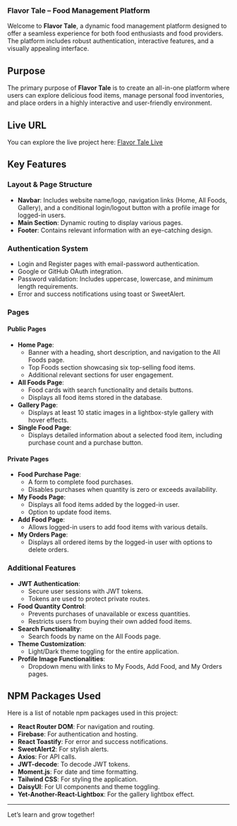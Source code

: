 ### **Flavor Tale – Food Management Platform**

Welcome to **Flavor Tale**, a dynamic food management platform designed to offer a seamless experience for both food enthusiasts and food providers. The platform includes robust authentication, interactive features, and a visually appealing interface.

## Purpose
The primary purpose of **Flavor Tale** is to create an all-in-one platform where users can explore delicious food items, manage personal food inventories, and place orders in a highly interactive and user-friendly environment. 

## Live URL
You can explore the live project here: [Flavor Tale Live](https://flavor-tales.web.app/)

## Key Features
### Layout & Page Structure
- **Navbar**: Includes website name/logo, navigation links (Home, All Foods, Gallery), and a conditional login/logout button with a profile image for logged-in users.
- **Main Section**: Dynamic routing to display various pages.
- **Footer**: Contains relevant information with an eye-catching design.

### Authentication System
- Login and Register pages with email-password authentication.
- Google or GitHub OAuth integration.
- Password validation: Includes uppercase, lowercase, and minimum length requirements.
- Error and success notifications using toast or SweetAlert.

### Pages
#### Public Pages
- **Home Page**:
  - Banner with a heading, short description, and navigation to the All Foods page.
  - Top Foods section showcasing six top-selling food items.
  - Additional relevant sections for user engagement.
- **All Foods Page**:
  - Food cards with search functionality and details buttons.
  - Displays all food items stored in the database.
- **Gallery Page**:
  - Displays at least 10 static images in a lightbox-style gallery with hover effects.
- **Single Food Page**:
  - Displays detailed information about a selected food item, including purchase count and a purchase button.

#### Private Pages
- **Food Purchase Page**:
  - A form to complete food purchases.
  - Disables purchases when quantity is zero or exceeds availability.
- **My Foods Page**:
  - Displays all food items added by the logged-in user.
  - Option to update food items.
- **Add Food Page**:
  - Allows logged-in users to add food items with various details.
- **My Orders Page**:
  - Displays all ordered items by the logged-in user with options to delete orders.

### Additional Features
- **JWT Authentication**:
  - Secure user sessions with JWT tokens.
  - Tokens are used to protect private routes.
- **Food Quantity Control**:
  - Prevents purchases of unavailable or excess quantities.
  - Restricts users from buying their own added food items.
- **Search Functionality**:
  - Search foods by name on the All Foods page.
- **Theme Customization**:
  - Light/Dark theme toggling for the entire application.
- **Profile Image Functionalities**:
  - Dropdown menu with links to My Foods, Add Food, and My Orders pages.

## NPM Packages Used
Here is a list of notable npm packages used in this project:
- **React Router DOM**: For navigation and routing.
- **Firebase**: For authentication and hosting.
- **React Toastify**: For error and success notifications.
- **SweetAlert2**: For stylish alerts.
- **Axios**: For API calls.
- **JWT-decode**: To decode JWT tokens.
- **Moment.js**: For date and time formatting.
- **Tailwind CSS**: For styling the application.
- **DaisyUI**: For UI components and theme toggling.
- **Yet-Another-React-Lightbox**: For the gallery lightbox effect.

---

Let’s learn and grow together!
